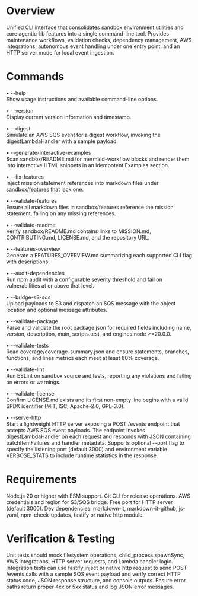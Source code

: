 # Overview

Unified CLI interface that consolidates sandbox environment utilities and core agentic-lib features into a single command-line tool. Provides maintenance workflows, validation checks, dependency management, AWS integrations, autonomous event handling under one entry point, and an HTTP server mode for local event ingestion.

# Commands

• --help  
  Show usage instructions and available command-line options.

• --version  
  Display current version information and timestamp.

• --digest  
  Simulate an AWS SQS event for a digest workflow, invoking the digestLambdaHandler with a sample payload.

• --generate-interactive-examples  
  Scan sandbox/README.md for mermaid-workflow blocks and render them into interactive HTML snippets in an idempotent Examples section.

• --fix-features  
  Inject mission statement references into markdown files under sandbox/features that lack one.

• --validate-features  
  Ensure all markdown files in sandbox/features reference the mission statement, failing on any missing references.

• --validate-readme  
  Verify sandbox/README.md contains links to MISSION.md, CONTRIBUTING.md, LICENSE.md, and the repository URL.

• --features-overview  
  Generate a FEATURES_OVERVIEW.md summarizing each supported CLI flag with descriptions.

• --audit-dependencies  
  Run npm audit with a configurable severity threshold and fail on vulnerabilities at or above that level.

• --bridge-s3-sqs  
  Upload payloads to S3 and dispatch an SQS message with the object location and optional message attributes.

• --validate-package  
  Parse and validate the root package.json for required fields including name, version, description, main, scripts.test, and engines.node >=20.0.0.

• --validate-tests  
  Read coverage/coverage-summary.json and ensure statements, branches, functions, and lines metrics each meet at least 80% coverage.

• --validate-lint  
  Run ESLint on sandbox source and tests, reporting any violations and failing on errors or warnings.

• --validate-license  
  Confirm LICENSE.md exists and its first non-empty line begins with a valid SPDX identifier (MIT, ISC, Apache-2.0, GPL-3.0).

• --serve-http  
  Start a lightweight HTTP server exposing a POST /events endpoint that accepts AWS SQS event payloads. The endpoint invokes digestLambdaHandler on each request and responds with JSON containing batchItemFailures and handler metadata. Supports optional --port flag to specify the listening port (default 3000) and environment variable VERBOSE_STATS to include runtime statistics in the response.

# Requirements

Node.js 20 or higher with ESM support. Git CLI for release operations. AWS credentials and region for S3/SQS bridge. Free port for HTTP server (default 3000). Dev dependencies: markdown-it, markdown-it-github, js-yaml, npm-check-updates, fastify or native http module.

# Verification & Testing

Unit tests should mock filesystem operations, child_process.spawnSync, AWS integrations, HTTP server requests, and Lambda handler logic. Integration tests can use fastify inject or native http request to send POST /events calls with a sample SQS event payload and verify correct HTTP status code, JSON response structure, and console outputs. Ensure error paths return proper 4xx or 5xx status and log JSON error messages.